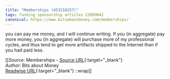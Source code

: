 ```yaml
---
title: "Memberships (453218257)"
tags: funding sponsorship articles-23099042
canonical: https://www.bitsaboutmoney.com/memberships/
---
```


you can pay me money, and I will continue writing. If you (in aggregate) pay more money, you (in aggregate) will purchase more of my professional cycles, and thus tend to get more artifacts shipped to the Internet than if you had paid less.


[[_Source_: Memberships - [Source URL](https://www.bitsaboutmoney.com/memberships/){:target="_blank"}<br>
_Author_: Bits about Money<br>
[Readwise URL](https://readwise.io/open/453218257){:target="_blank"}
::wrap]]